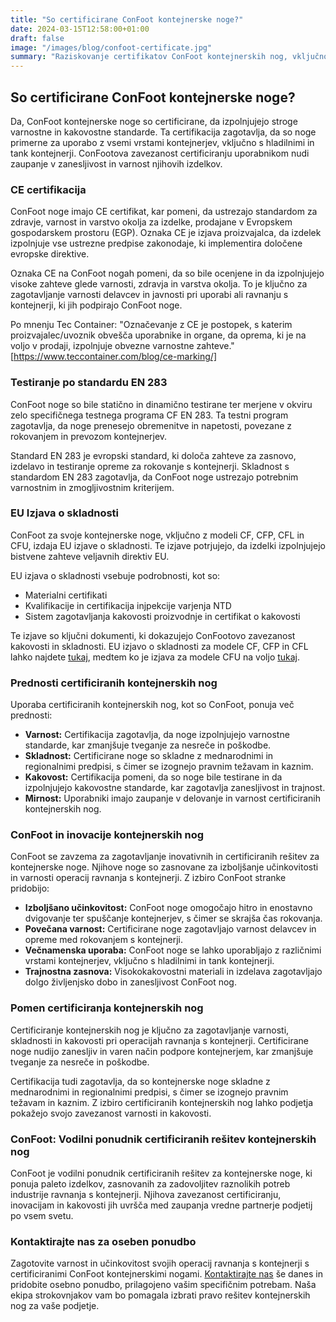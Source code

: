 ```yaml
---
title: "So certificirane ConFoot kontejnerske noge?"
date: 2024-03-15T12:58:00+01:00
draft: false
image: "/images/blog/confoot-certificate.jpg"
summary: "Raziskovanje certifikatov ConFoot kontejnerskih nog, vključno s certifikacijo CE in skladnostjo s standardi testiranja EN 283, ki zagotavljajo varnost in kakovost."
---
```


## So certificirane ConFoot kontejnerske noge?

Da, ConFoot kontejnerske noge so certificirane, da izpolnjujejo stroge varnostne in kakovostne standarde. Ta certifikacija zagotavlja, da so noge primerne za uporabo z vsemi vrstami kontejnerjev, vključno s hladilnimi in tank kontejnerji. ConFootova zavezanost certificiranju uporabnikom nudi zaupanje v zanesljivost in varnost njihovih izdelkov.

### CE certifikacija

ConFoot noge imajo CE certifikat, kar pomeni, da ustrezajo standardom za zdravje, varnost in varstvo okolja za izdelke, prodajane v Evropskem gospodarskem prostoru (EGP). Oznaka CE je izjava proizvajalca, da izdelek izpolnjuje vse ustrezne predpise zakonodaje, ki implementira določene evropske direktive.

Oznaka CE na ConFoot nogah pomeni, da so bile ocenjene in da izpolnjujejo visoke zahteve glede varnosti, zdravja in varstva okolja. To je ključno za zagotavljanje varnosti delavcev in javnosti pri uporabi ali ravnanju s kontejnerji, ki jih podpirajo ConFoot noge.

Po mnenju Tec Container: "Označevanje z CE je postopek, s katerim proizvajalec/uvoznik obvešča uporabnike in organe, da oprema, ki je na voljo v prodaji, izpolnjuje obvezne varnostne zahteve." [https://www.teccontainer.com/blog/ce-marking/]

### Testiranje po standardu EN 283

ConFoot noge so bile statično in dinamično testirane ter merjene v okviru zelo specifičnega testnega programa CF EN 283. Ta testni program zagotavlja, da noge prenesejo obremenitve in napetosti, povezane z rokovanjem in prevozom kontejnerjev.

Standard EN 283 je evropski standard, ki določa zahteve za zasnovo, izdelavo in testiranje opreme za rokovanje s kontejnerji. Skladnost s standardom EN 283 zagotavlja, da ConFoot noge ustrezajo potrebnim varnostnim in zmogljivostnim kriterijem.

### EU Izjava o skladnosti

ConFoot za svoje kontejnerske noge, vključno z modeli CF, CFP, CFL in CFU, izdaja EU izjave o skladnosti. Te izjave potrjujejo, da izdelki izpolnjujejo bistvene zahteve veljavnih direktiv EU.

EU izjava o skladnosti vsebuje podrobnosti, kot so:

*   Materialni certifikati
*   Kvalifikacije in certifikacija injpekcije varjenja NTD
*   Sistem zagotavljanja kakovosti proizvodnje in certifikat o kakovosti

Te izjave so ključni dokumenti, ki dokazujejo ConFootovo zavezanost kakovosti in skladnosti. EU izjavo o skladnosti za modele CF, CFP in CFL lahko najdete [tukaj](https://confoot.fi/wp-content/uploads/2024/12/EU-declaration-of-conformity-CFCFPCFL.pdf), medtem ko je izjava za modele CFU na voljo [tukaj](https://confoot.fi/wp-content/uploads/2024/12/EU-declaration-of-conformity-CFU.pdf).

### Prednosti certificiranih kontejnerskih nog

Uporaba certificiranih kontejnerskih nog, kot so ConFoot, ponuja več prednosti:

*   **Varnost:** Certifikacija zagotavlja, da noge izpolnjujejo varnostne standarde, kar zmanjšuje tveganje za nesreče in poškodbe.
*   **Skladnost:** Certificirane noge so skladne z mednarodnimi in regionalnimi predpisi, s čimer se izognejo pravnim težavam in kaznim.
*   **Kakovost:** Certifikacija pomeni, da so noge bile testirane in da izpolnjujejo kakovostne standarde, kar zagotavlja zanesljivost in trajnost.
*   **Mirnost:** Uporabniki imajo zaupanje v delovanje in varnost certificiranih kontejnerskih nog.

### ConFoot in inovacije kontejnerskih nog

ConFoot se zavzema za zagotavljanje inovativnih in certificiranih rešitev za kontejnerske noge. Njihove noge so zasnovane za izboljšanje učinkovitosti in varnosti operacij ravnanja s kontejnerji. Z izbiro ConFoot stranke pridobijo:

*   **Izboljšano učinkovitost:** ConFoot noge omogočajo hitro in enostavno dvigovanje ter spuščanje kontejnerjev, s čimer se skrajša čas rokovanja.
*   **Povečana varnost:** Certificirane noge zagotavljajo varnost delavcev in opreme med rokovanjem s kontejnerji.
*   **Večnamenska uporaba:** ConFoot noge se lahko uporabljajo z različnimi vrstami kontejnerjev, vključno s hladilnimi in tank kontejnerji.
*   **Trajnostna zasnova:** Visokokakovostni materiali in izdelava zagotavljajo dolgo življenjsko dobo in zanesljivost ConFoot nog.

### Pomen certificiranja kontejnerskih nog

Certificiranje kontejnerskih nog je ključno za zagotavljanje varnosti, skladnosti in kakovosti pri operacijah ravnanja s kontejnerji. Certificirane noge nudijo zanesljiv in varen način podpore kontejnerjem, kar zmanjšuje tveganje za nesreče in poškodbe.

Certifikacija tudi zagotavlja, da so kontejnerske noge skladne z mednarodnimi in regionalnimi predpisi, s čimer se izognejo pravnim težavam in kaznim. Z izbiro certificiranih kontejnerskih nog lahko podjetja pokažejo svojo zavezanost varnosti in kakovosti.

### ConFoot: Vodilni ponudnik certificiranih rešitev kontejnerskih nog

ConFoot je vodilni ponudnik certificiranih rešitev za kontejnerske noge, ki ponuja paleto izdelkov, zasnovanih za zadovoljitev raznolikih potreb industrije ravnanja s kontejnerji. Njihova zavezanost certificiranju, inovacijam in kakovosti jih uvršča med zaupanja vredne partnerje podjetij po vsem svetu.

### Kontaktirajte nas za oseben ponudbo

Zagotovite varnost in učinkovitost svojih operacij ravnanja s kontejnerji s certificiranimi ConFoot kontejnerskimi nogami. [Kontaktirajte nas](https://www.confoot.eu/contact/) še danes in pridobite osebno ponudbo, prilagojeno vašim specifičnim potrebam. Naša ekipa strokovnjakov vam bo pomagala izbrati pravo rešitev kontejnerskih nog za vaše podjetje.